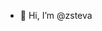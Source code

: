 - 👋 Hi, I’m @zsteva
<!--
- 👀 I’m interested in ...
- 🌱 I’m currently learning ...
- 💞️ I’m looking to collaborate on ...
- 📫 How to reach me ...
-->

<!---
zsteva/zsteva is a ✨ special ✨ repository because its `README.md` (this file) appears on your GitHub profile.
You can click the Preview link to take a look at your changes.
--->
